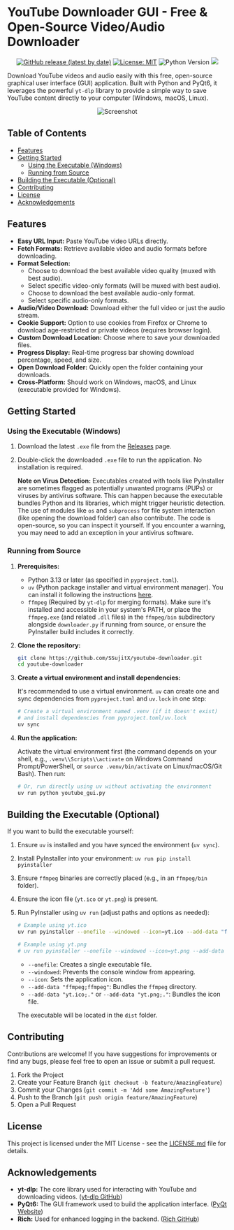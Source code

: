 # YouTube Downloader GUI - Free & Open-Source Video/Audio Downloader

<p align="center">
  <a href="https://github.com/SSujitX/Youtube-Downloader/releases/latest"><img alt="GitHub release (latest by date)" src="https://img.shields.io/github/v/release/SSujitX/Youtube-Downloader"></a>
  <a href="https://opensource.org/licenses/MIT"><img alt="License: MIT" src="https://img.shields.io/badge/License-MIT-yellow.svg"></a>
  <img alt="Python Version" src="https://img.shields.io/badge/python-3.9%2B-blue.svg">
  <a href="https://visitorbadge.io/status?path=https%3A%2F%2Fgithub.com%2FSSujitX%2FYoutube-Downloader"><img src="https://api.visitorbadge.io/api/visitors?path=https%3A%2F%2Fgithub.com%2FSSujitX%2FYoutube-Downloader&label=Visitors&countColor=%23263759&style=flat" /></a>
</p>

Download YouTube videos and audio easily with this free, open-source graphical user interface (GUI) application. Built with Python and PyQt6, it leverages the powerful `yt-dlp` library to provide a simple way to save YouTube content directly to your computer (Windows, macOS, Linux).

<p align="center">
  <img alt="Screenshot" src="https://github.com/user-attachments/assets/efe0072d-d0ee-4eda-922b-f0b398e82c54">
</p>

## Table of Contents

- [Features](#features)
- [Getting Started](#getting-started)
  - [Using the Executable (Windows)](#using-the-executable-windows)
  - [Running from Source](#running-from-source)
- [Building the Executable (Optional)](#building-the-executable-optional)
- [Contributing](#contributing)
- [License](#license)
- [Acknowledgements](#acknowledgements)

## Features

- **Easy URL Input:** Paste YouTube video URLs directly.
- **Fetch Formats:** Retrieve available video and audio formats before downloading.
- **Format Selection:**
  - Choose to download the best available video quality (muxed with best audio).
  - Select specific video-only formats (will be muxed with best audio).
  - Choose to download the best available audio-only format.
  - Select specific audio-only formats.
- **Audio/Video Download:** Download either the full video or just the audio stream.
- **Cookie Support:** Option to use cookies from Firefox or Chrome to download age-restricted or private videos (requires browser login).
- **Custom Download Location:** Choose where to save your downloaded files.
- **Progress Display:** Real-time progress bar showing download percentage, speed, and size.
- **Open Download Folder:** Quickly open the folder containing your downloads.
- **Cross-Platform:** Should work on Windows, macOS, and Linux (executable provided for Windows).

## Getting Started

### Using the Executable (Windows)

1.  Download the latest `.exe` file from the [Releases](https://github.com/SSujitX/youtube-downloader/releases/tag/1.0) page.
2.  Double-click the downloaded `.exe` file to run the application. No installation is required.

    **Note on Virus Detection:** Executables created with tools like PyInstaller are sometimes flagged as potentially unwanted programs (PUPs) or viruses by antivirus software. This can happen because the executable bundles Python and its libraries, which might trigger heuristic detection. The use of modules like `os` and `subprocess` for file system interaction (like opening the download folder) can also contribute. The code is open-source, so you can inspect it yourself. If you encounter a warning, you may need to add an exception in your antivirus software.

### Running from Source

1.  **Prerequisites:**

    - Python 3.13 or later (as specified in `pyproject.toml`).
    - `uv` (Python package installer and virtual environment manager). You can install it following the instructions [here](https://github.com/astral-sh/uv#installation).
    - `ffmpeg` (Required by `yt-dlp` for merging formats). Make sure it's installed and accessible in your system's PATH, or place the `ffmpeg.exe` (and related `.dll` files) in the `ffmpeg/bin` subdirectory alongside `downloader.py` if running from source, or ensure the PyInstaller build includes it correctly.

2.  **Clone the repository:**

    ```bash
    git clone https://github.com/SSujitX/youtube-downloader.git
    cd youtube-downloader
    ```

3.  **Create a virtual environment and install dependencies:**

    It's recommended to use a virtual environment. `uv` can create one and sync dependencies from `pyproject.toml` and `uv.lock` in one step:

    ```bash
    # Create a virtual environment named .venv (if it doesn't exist)
    # and install dependencies from pyproject.toml/uv.lock
    uv sync
    ```

4.  **Run the application:**

    Activate the virtual environment first (the command depends on your shell, e.g., `.venv\\Scripts\\activate` on Windows Command Prompt/PowerShell, or `source .venv/bin/activate` on Linux/macOS/Git Bash). Then run:

    ```bash
    # Or, run directly using uv without activating the environment
    uv run python youtube_gui.py
    ```

## Building the Executable (Optional)

If you want to build the executable yourself:

1.  Ensure `uv` is installed and you have synced the environment (`uv sync`).
2.  Install PyInstaller into your environment: `uv run pip install pyinstaller`
3.  Ensure `ffmpeg` binaries are correctly placed (e.g., in an `ffmpeg/bin` folder).
4.  Ensure the icon file (`yt.ico` or `yt.png`) is present.
5.  Run PyInstaller using `uv run` (adjust paths and options as needed):

    ```bash
    # Example using yt.ico
    uv run pyinstaller --onefile --windowed --icon=yt.ico --add-data "ffmpeg;ffmpeg" --add-data "yt.ico;." youtube_gui.py

    # Example using yt.png
    # uv run pyinstaller --onefile --windowed --icon=yt.png --add-data "ffmpeg;ffmpeg" --add-data "yt.png;." youtube_gui.py
    ```

    - `--onefile`: Creates a single executable file.
    - `--windowed`: Prevents the console window from appearing.
    - `--icon`: Sets the application icon.
    - `--add-data "ffmpeg;ffmpeg"`: Bundles the `ffmpeg` directory.
    - `--add-data "yt.ico;."` or `--add-data "yt.png;."`: Bundles the icon file.

    The executable will be located in the `dist` folder.

## Contributing

Contributions are welcome! If you have suggestions for improvements or find any bugs, please feel free to open an issue or submit a pull request.

1.  Fork the Project
2.  Create your Feature Branch (`git checkout -b feature/AmazingFeature`)
3.  Commit your Changes (`git commit -m 'Add some AmazingFeature'`)
4.  Push to the Branch (`git push origin feature/AmazingFeature`)
5.  Open a Pull Request

## License

This project is licensed under the MIT License - see the [LICENSE.md](LICENSE.md) file for details.

## Acknowledgements

- **yt-dlp:** The core library used for interacting with YouTube and downloading videos. ([yt-dlp GitHub](https://github.com/yt-dlp/yt-dlp))
- **PyQt6:** The GUI framework used to build the application interface. ([PyQt Website](https://www.riverbankcomputing.com/software/pyqt/))
- **Rich:** Used for enhanced logging in the backend. ([Rich GitHub](https://github.com/Textualize/rich))
